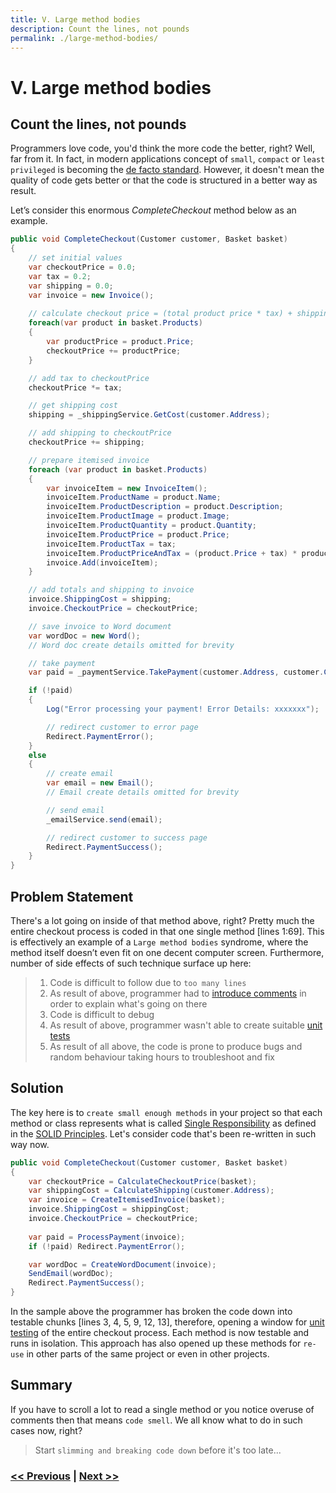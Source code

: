 ```yaml
---
title: V. Large method bodies
description: Count the lines, not pounds
permalink: ./large-method-bodies/
---
```


# V. Large method bodies

## Count the lines, not pounds

Programmers love code, you'd think the more code the better, right? Well, far from it. In fact, in modern applications concept of `small`, `compact` or `least privileged` is becoming the [de facto standard](https://en.wikipedia.org/wiki/Principle_of_least_privilege). However, it doesn't mean the quality of code gets better or that the code is structured in a better way as result.

Let’s consider this enormous *CompleteCheckout* method below as an example.

```csharp
public void CompleteCheckout(Customer customer, Basket basket)
{
    // set initial values
    var checkoutPrice = 0.0;
    var tax = 0.2;
    var shipping = 0.0;
    var invoice = new Invoice();
    
    // calculate checkout price = (total product price * tax) + shipping
    foreach(var product in basket.Products)
    {
        var productPrice = product.Price;
        checkoutPrice += productPrice;
    }

    // add tax to checkoutPrice
    checkoutPrice *= tax;

    // get shipping cost
    shipping = _shippingService.GetCost(customer.Address);

    // add shipping to checkoutPrice
    checkoutPrice += shipping;

    // prepare itemised invoice
    foreach (var product in basket.Products)
    {
        var invoiceItem = new InvoiceItem();
        invoiceItem.ProductName = product.Name;
        invoiceItem.ProductDescription = product.Description;
        invoiceItem.ProductImage = product.Image;
        invoiceItem.ProductQuantity = product.Quantity;
        invoiceItem.ProductPrice = product.Price;
        invoiceItem.ProductTax = tax;
        invoiceItem.ProductPriceAndTax = (product.Price + tax) * product.Quantity;
        invoice.Add(invoiceItem);
    }

    // add totals and shipping to invoice
    invoice.ShippingCost = shipping;
    invoice.CheckoutPrice = checkoutPrice;

    // save invoice to Word document
    var wordDoc = new Word();
    // Word doc create details omitted for brevity

    // take payment
    var paid = _paymentService.TakePayment(customer.Address, customer.CardDetails, checkoutPrice);

    if (!paid)
    {
        Log("Error processing your payment! Error Details: xxxxxxx");

        // redirect customer to error page
        Redirect.PaymentError();
    }
    else
    {
        // create email
        var email = new Email();
        // Email create details omitted for brevity

        // send email
        _emailService.send(email);

        // redirect customer to success page
        Redirect.PaymentSuccess();
    }
}
```

## Problem Statement

There's a lot going on inside of that method above, right? Pretty much the entire checkout process is coded in that one single method [lines 1:69]. This is effectively an example of a `Large method bodies` syndrome, where the method itself doesn’t even fit on one decent computer screen. Furthermore, number of side effects of such technique surface up here:

> 1. Code is difficult to follow due to `too many lines`
> 2. As result of above, programmer had to [introduce comments](too-many-comments.md) in order to explain what's going on there
> 3. Code is difficult to debug
> 4. As result of above, programmer wasn't able to create suitable [unit tests](no-unit-tests.md)
> 5. As result of all above, the code is prone to produce bugs and random behaviour taking hours to troubleshoot and fix

## Solution

The key here is to `create small enough methods` in your project so that each method or class represents what is called [Single Responsibility](https://en.wikipedia.org/wiki/Single-responsibility_principle) as defined in the [SOLID Principles](https://en.wikipedia.org/wiki/SOLID). Let's consider code that's been re-written in such way now.

```csharp
public void CompleteCheckout(Customer customer, Basket basket)
{
    var checkoutPrice = CalculateCheckoutPrice(basket);
    var shippingCost = CalculateShipping(customer.Address);
    var invoice = CreateItemisedInvoice(basket);
    invoice.ShippingCost = shippingCost;
    invoice.CheckoutPrice = checkoutPrice;
    
    var paid = ProcessPayment(invoice);
    if (!paid) Redirect.PaymentError();

    var wordDoc = CreateWordDocument(invoice);
    SendEmail(wordDoc);
    Redirect.PaymentSuccess();
}
```

In the sample above the programmer has broken the code down into testable chunks [lines 3, 4, 5, 9, 12, 13], therefore, opening a window for [unit testing](no-unit-tests.md) of the entire checkout process. Each method is now testable and runs in isolation. This approach has also opened up these methods for `re-use` in other parts of the same project or even in other projects.

## Summary

If you have to scroll a lot to read a single method or you notice overuse of comments then that means `code smell`. We all know what to do in such cases now, right?

> Start `slimming and breaking code down` before it's too late... 

### [<< Previous](over-configuration.md) | [Next >>](no-unit-tests.md)